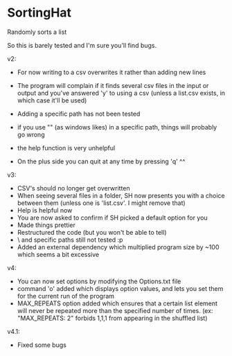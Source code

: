 # SortingHat
Randomly sorts a list

So this is barely tested and I'm sure you'll find bugs.
 
v2:

- For now writing to a csv overwrites it rather than adding new lines
- The program will complain if it finds several csv files in the input or output and you've answered 'y' to using a csv (unless a list.csv exists, in which case it'll be used)
- Adding a specific path has not been tested
- if you use "\" (as windows likes) in a specific path, things will probably go wrong
- the help function is very unhelpful

- On the plus side you can quit at any time by pressing 'q' ^^

v3:

- CSV's should no longer get overwritten
- When seeing several files in a folder, SH now presents you with a choice between them (unless one is 'list.csv'. I might remove that)
- Help is helpful now
- You are now asked to confirm if SH picked a default option for you
- Made things prettier
- Restructured the code (but you won't be able to tell)
- \ and specific paths still not tested :p
- Added an external dependency which multiplied program size by ~100 which seems a bit excessive

v4: 

- You can now set options by modifying the Options.txt file
- command 'o' added which displays option values, and lets you set them for the current run of the program
- MAX_REPEATS option added which ensures that a certain list element will never be repeated more than the specified number of times. 
(ex: "MAX_REPEATS: 2" forbids 1,1,1 from appearing in the shuffled list) 

v4.1:

- Fixed some bugs